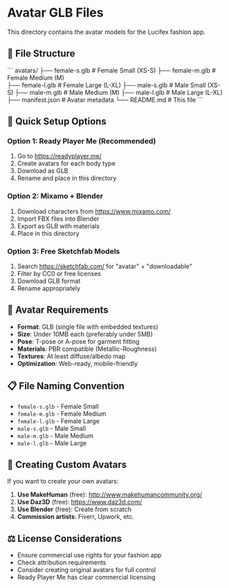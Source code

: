 # Avatar GLB Files

This directory contains the avatar models for the Lucifex fashion app.

## 📁 **File Structure**
\`\`\`
avatars/
├── female-s.glb     # Female Small (XS-S)
├── female-m.glb     # Female Medium (M)  
├── female-l.glb     # Female Large (L-XL)
├── male-s.glb       # Male Small (XS-S)
├── male-m.glb       # Male Medium (M)
├── male-l.glb       # Male Large (L-XL)
├── manifest.json    # Avatar metadata
└── README.md        # This file
\`\`\`

## 🎯 **Quick Setup Options**

### Option 1: Ready Player Me (Recommended)
1. Go to https://readyplayer.me/
2. Create avatars for each body type
3. Download as GLB
4. Rename and place in this directory

### Option 2: Mixamo + Blender
1. Download characters from https://www.mixamo.com/
2. Import FBX files into Blender
3. Export as GLB with materials
4. Place in this directory

### Option 3: Free Sketchfab Models
1. Search https://sketchfab.com/ for "avatar" + "downloadable"
2. Filter by CC0 or free licenses
3. Download GLB format
4. Rename appropriately

## 🔧 **Avatar Requirements**

- **Format**: GLB (single file with embedded textures)
- **Size**: Under 10MB each (preferably under 5MB)
- **Pose**: T-pose or A-pose for garment fitting
- **Materials**: PBR compatible (Metallic-Roughness)
- **Textures**: At least diffuse/albedo map
- **Optimization**: Web-ready, mobile-friendly

## 📋 **File Naming Convention**

- `female-s.glb` - Female Small
- `female-m.glb` - Female Medium  
- `female-l.glb` - Female Large
- `male-s.glb` - Male Small
- `male-m.glb` - Male Medium
- `male-l.glb` - Male Large

## 🎨 **Creating Custom Avatars**

If you want to create your own avatars:

1. **Use MakeHuman** (free): http://www.makehumancommunity.org/
2. **Use Daz3D** (free): https://www.daz3d.com/
3. **Use Blender** (free): Create from scratch
4. **Commission artists**: Fiverr, Upwork, etc.

## ⚖️ **License Considerations**

- Ensure commercial use rights for your fashion app
- Check attribution requirements
- Consider creating original avatars for full control
- Ready Player Me has clear commercial licensing

